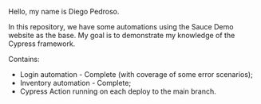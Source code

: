 Hello, my name is Diego Pedroso.

In this repository, we have some automations using the Sauce Demo website as the base. 
My goal is to demonstrate my knowledge of the Cypress framework.

Contains:
* Login automation - Complete (with coverage of some error scenarios);
* Inventory automation - Complete;
* Cypress Action running on each deploy to the main branch.
